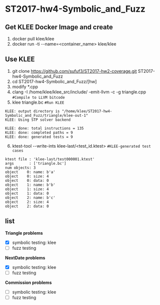 # ST2017-hw4-Symbolic_and_Fuzz  
## Get KLEE Docker Image and create  
1. docker pull klee/klee  
2. docker run -ti --name=<container_name> klee/klee  

## Use KLEE  
1. git clone https://github.com/sufuf3/ST2017-hw2-coverage.git ST2017-hw4-Symbolic_and_Fuzz  
2. cd ST2017-hw4-Symbolic_and_Fuzz/[hw]  
3. modify \*.cpp  
4. clang -I /home/klee/klee_src/include/ -emit-llvm -c -g triangle.cpp `#Compile to LLVM bitcode`  
5. klee triangle.bc `#Run KLEE`  
```
KLEE: output directory is "/home/klee/ST2017-hw4-Symbolic_and_Fuzz/triangle/klee-out-1"  
KLEE: Using STP solver backend  
  
KLEE: done: total instructions = 135  
KLEE: done: completed paths = 9  
KLEE: done: generated tests = 9  
```
6. ktest-tool --write-ints klee-last/<test_id.ktest> `#KLEE-generated test cases`  
```
ktest file : 'klee-last/test000001.ktest'
args       : ['triangle.bc']
num objects: 3
object    0: name: b'a'
object    0: size: 4
object    0: data: 0
object    1: name: b'b'
object    1: size: 4
object    1: data: 0
object    2: name: b'c'
object    2: size: 4
object    2: data: 0
```


## list  

**Triangle problems**  
 - [x] symbolic testing: klee  
 - [ ] fuzz testing  
  
**NextDate problems**      
 - [x] symbolic testing: klee  
 - [ ] fuzz testing  
  
**Commission problems**    
 - [ ] symbolic testing: klee  
 - [ ] fuzz testing  
